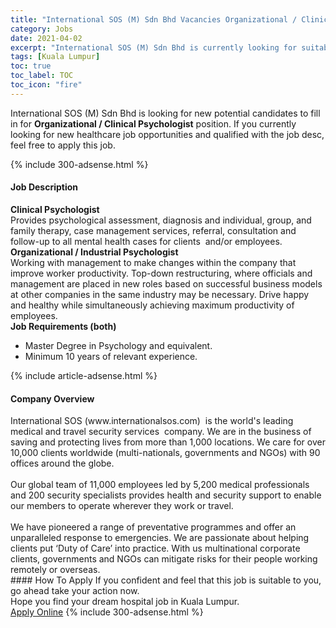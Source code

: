 ```yaml
---
title: "International SOS (M) Sdn Bhd Vacancies Organizational / Clinical Psychologist" 
category: Jobs 
date: 2021-04-02 
excerpt: "International SOS (M) Sdn Bhd is currently looking for suitable person to fill in the Organizational / Clinical Psychologist which positioned at Kuala Lumpur" 
tags: [Kuala Lumpur] 
toc: true 
toc_label: TOC 
toc_icon: "fire" 
--- 
```


<p>International SOS (M) Sdn Bhd is looking for new potential candidates to fill in for <b>Organizational / Clinical Psychologist</b> position. If you currently looking for new healthcare job opportunities and qualified with the job desc, feel free to apply this job.
</p>{% include 300-adsense.html %} 
<div><div><h4>Job Description</h4></div><div><div><span><div><div><strong>Clinical Psychologist</strong></div><div>Provides psychological assessment, diagnosis and individual, group, and family therapy, case management services, referral, consultation and follow-up to all mental health cases for clients&#160; and/or employees.</div><div><strong>Organizational / Industrial Psychologist</strong></div><div>Working with management to make changes within the company that improve worker productivity. Top-down restructuring, where officials and management are placed in new roles based on successful business models at other companies in the same industry may be necessary. Drive happy and healthy while simultaneously achieving maximum productivity of employees.&#160;</div><div><strong>Job Requirements (both)</strong></div><ul><li>Master Degree in Psychology and equivalent.&#160;</li><li>Minimum 10 years of relevant experience.&#160;</li></ul></div></span></div></div></div> 
{% include article-adsense.html %} 
<div><div><h4>Company Overview</h4></div><div><div><span><div><div>
	International SOS (www.internationalsos.com)&#160; is the world's leading medical and travel&#160;security services&#160; company. We are in the business of saving and protecting lives from more than 1,000 locations. We care for over 10,000 clients worldwide (multi-nationals, governments and NGOs) with&#160;90 offices around the globe.</div>
<div>
<br>
	Our global team of 11,000 employees led by 5,200 medical professionals and 200 security specialists provides health and security support to enable our members to operate wherever they work or travel.<br>
<br>
	We have pioneered a range of preventative programmes and offer an unparalleled response&#160;to emergencies. We are passionate about helping clients put &#8216;Duty of Care&#8217; into practice. With&#160;us multinational corporate clients, governments and NGOs can mitigate risks for their people&#160;working remotely or overseas. &#160;</div></div></span></div></div></div> 
#### How To Apply 
If you confident and feel that this job is suitable to you, go ahead take your action now. <br/> 
Hope you find your dream hospital job in Kuala Lumpur. <br/> 
<a href="https://www.jobstreet.com.my/en/job/organizational-clinical-psychologist-4521209?jobId=jobstreet-my-job-4521209" class="btn btn--warning" target="_blank" rel="nofollow noopenner">Apply Online</a> 
{% include 300-adsense.html %} 